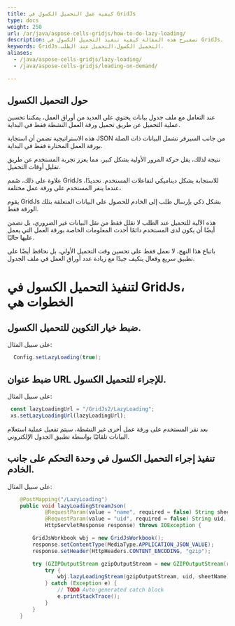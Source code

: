```yaml
---
title: كيفية عمل التحميل الكسول في GridJs  
type: docs
weight: 250
url: /ar/java/aspose-cells-gridjs/how-to-do-lazy-loading/
description: تصفيرح هذه المقالة كيفية تنفيذ التحميل الكسول في GridJs.
keywords: GridJs،التحميل الكسول،التحميل عند الطلب،
aliases:
  - /java/aspose-cells-gridjs/lazy-loading/
  - /java/aspose-cells-gridjs/loading-on-demand/

---
```


## حول التحميل الكسول 
عند التعامل مع ملف جدول بيانات يحتوي على العديد من أوراق العمل، يمكننا تحسين عملية التحميل عن طريق تحميل ورقة العمل النشطة فقط في البداية.

هذه الاستراتيجية تضمن أن استجابة JSON من جانب السيرفر تشمل البيانات ذات الصلة بورقة العمل المختارة فقط في البداية.  

نتيجة لذلك، يقل حركة المرور الأولية بشكل كبير، مما يعزز تجربة المستخدم عن طريق تقليل أوقات التحميل.  

علاوة على ذلك، صُمم GridJs للاستجابة بشكل ديناميكي لتفاعلات المستخدم. تحديدًا، عندما ينقر المستخدم على ورقة عمل مختلفة،

يقوم GridJs بشكل ذكي بإرسال طلب إلى الخادم للحصول على البيانات المتعلقة بتلك الورقة فقط.  

هذه الآلية للتحميل عند الطلب لا تقلل فقط من نقل البيانات غير الضروري، بل تضمن أيضًا أن يكون لدى المستخدم دائمًا أحدث المعلومات الخاصة بورقة العمل التي يعمل عليها حاليًا.  

باتباع هذا النهج، لا نعمل فقط على تحسين وقت التحميل الأولي، بل نحافظ أيضًا على تطبيق سريع وفعال يتكيف جيدًا مع زيادة عدد أوراق العمل في ملف الجدول.

# لتنفيذ التحميل الكسول في GridJs، الخطوات هي
## ضبط خيار التكوين للتحميل الكسول.
على سبيل المثال:
```java 
  Config.setLazyLoading(true);
```
## ضبط عنوان URL للإجراء للتحميل الكسول.
على سبيل المثال:
```javascript
 const lazyLoadingUrl = "/GridJs2/LazyLoading";
 xs.setLazyLoadingUrl(lazyLoadingUrl);
```
بعد نقر المستخدم على ورقة عمل أخرى غير النشطة، سيتم تفعيل عملية استعلام البيانات تلقائيًا بواسطة تطبيق الجدول الإلكتروني. 

## تنفيذ إجراء التحميل الكسول في وحدة التحكم على جانب الخادم.
على سبيل المثال:
```java
    @PostMapping("/LazyLoading")
    public void lazyLoadingStreamJson(
            @RequestParam(value = "name", required = false) String sheetName,
            @RequestParam(value = "uid", required = false) String uid,
            HttpServletResponse response) throws IOException {

        GridJsWorkbook wbj = new GridJsWorkbook();
        response.setContentType(MediaType.APPLICATION_JSON_VALUE);
        response.setHeader(HttpHeaders.CONTENT_ENCODING, "gzip");

        try (GZIPOutputStream gzipOutputStream = new GZIPOutputStream(response.getOutputStream())) {
            try {
				wbj.lazyLoadingStream(gzipOutputStream, uid, sheetName);
			} catch (Exception e) {
				// TODO Auto-generated catch block
				e.printStackTrace();
			}
        }
    }
```





